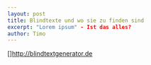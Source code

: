 ```yaml
---
layout: post
title: Blindtexte und wo sie zu finden sind
excerpt: "Lorem ipsum" - Ist das alles?
author: Timo
---
```

[]http://blindtextgenerator.de
<!--stackedit_data:
eyJoaXN0b3J5IjpbLTE5Nzc1NTU4NzNdfQ==
-->